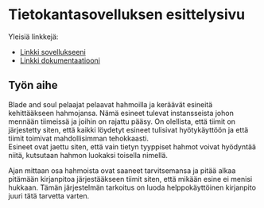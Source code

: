 # Tietokantasovelluksen esittelysivu

Yleisiä linkkejä:

* [Linkki sovellukseeni](https://www.cs.helsinki.fi)
* [Linkki dokumentaatiooni](https://github.com/kapistelijaKrisu/GearProgression/blob/master/doc/dokumentaatio.pdf)

## Työn aihe

<p>Blade and soul pelaajat pelaavat hahmoilla ja keräävät esineitä kehittääkseen hahmojansa. Nämä esineet tulevat instansseista johon mennään tiimeissä ja joihin on rajattu pääsy. On olellista, että tiimit on järjestetty siten, että kaikki löydetyt esineet tulisivat hyötykäyttöön ja että tiimit toimivat mahdollisimman tehokkaasti.<br>
  Esineet ovat jaettu siten, että vain tietyn tyyppiset hahmot voivat hyödyntää niitä, kutsutaan hahmon luokaksi toisella nimellä.</p> <p>Ajan mittaan osa hahmoista ovat saaneet tarvitsemansa ja pitää alkaa pitämään kirjanpitoa järjestääkseen tiimit siten, että mikään esine ei menisi hukkaan. Tämän järjestelmän tarkoitus on luoda helppokäyttöinen kirjanpito juuri tätä tarvetta varten.</p>
